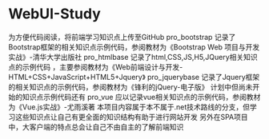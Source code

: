 # WebUI-Study
为方便代码阅读，将前端学习知识点上传至GitHub
pro_bootstrap 记录了Bootstrap框架的相关知识点示例代码，参阅教材为《Bootstrap Web 项目与开发实战》-清华大学出版社
pro_htmlbase 记录了html,CSS,JS,H5,JQuery相关知识点的示例代码 ，主要参阅教材为《Web前端设计与开发-HTML+CSS+JavaScript+HTML5+Jquery》
pro_jquerybase 记录了Jquery框架的相关知识点的示例代码，参阅教材为《锋利的jQuery-电子版》
计划中但尚未开始的知识点示例代码还有
pro_vue 应以记录vue相关知识点的示例代码，参阅教材为《Vue.js实战》-尤雨溪著
本项目内容属于本不属于.net技术路线的分支，但学习这些知识点让自己有更全面的知识结构有助于进行网站开发
另外在SPA项目中，大客户端的特点总会让自己不由自主的了解前端知识
